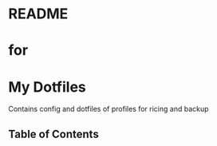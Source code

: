 # README
#  for
# My Dotfiles

Contains config and dotfiles of profiles for ricing and backup

## Table of Contents

